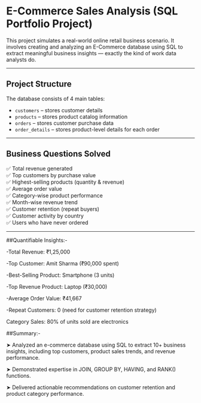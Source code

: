 #  E-Commerce Sales Analysis (SQL Portfolio Project)

This project simulates a real-world online retail business scenario. It involves creating and analyzing an E-Commerce database using SQL to extract meaningful business insights — exactly the kind of work data analysts do.

---

##  Project Structure

The database consists of 4 main tables:

- `customers` – stores customer details
- `products` – stores product catalog information
- `orders` – stores customer purchase data
- `order_details` – stores product-level details for each order

---

## Business Questions Solved

✅ Total revenue generated  
✅ Top customers by purchase value  
✅ Highest-selling products (quantity & revenue)  
✅ Average order value  
✅ Category-wise product performance  
✅ Month-wise revenue trend  
✅ Customer retention (repeat buyers)  
✅ Customer activity by country  
✅ Users who have never ordered

---


##Quantifiable Insights:-

-Total Revenue: ₹1,25,000

-Top Customer: Amit Sharma (₹90,000 spent)

-Best-Selling Product: Smartphone (3 units)

-Top Revenue Product: Laptop (₹30,000)

-Average Order Value: ₹41,667

-Repeat Customers: 0 (need for customer retention strategy)

Category Sales: 80% of units sold are electronics

##Summary:-

➤ Analyzed an e-commerce database using SQL to extract 10+ business insights, including top customers, product sales trends, and revenue performance.

➤ Demonstrated expertise in JOIN, GROUP BY, HAVING, and RANK() functions.

➤ Delivered actionable recommendations on customer retention and product category performance.


